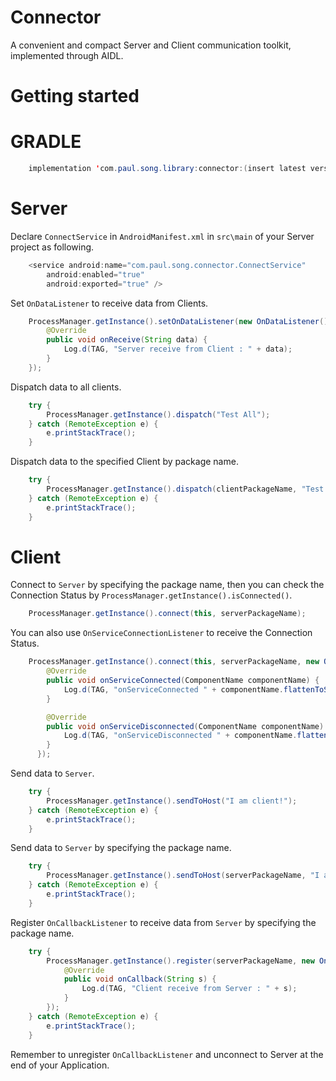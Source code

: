 # Connector
A convenient and compact Server and Client communication toolkit, implemented through AIDL.


# Getting started

# GRADLE

``` java
    implementation 'com.paul.song.library:connector:(insert latest version)'
```

# Server

Declare `ConnectService` in `AndroidManifest.xml` in `src\main` of your Server project as following.

``` java
    <service android:name="com.paul.song.connector.ConnectService"
        android:enabled="true"
        android:exported="true" />
```

Set `OnDataListener` to receive data from Clients.

``` java
    ProcessManager.getInstance().setOnDataListener(new OnDataListener() {
        @Override
        public void onReceive(String data) {
            Log.d(TAG, "Server receive from Client : " + data);
        }
    });
```

Dispatch data to all clients.

``` java
    try {
        ProcessManager.getInstance().dispatch("Test All");
    } catch (RemoteException e) {
        e.printStackTrace();
    }
```

Dispatch data to the specified Client by package name.

``` java
    try {
        ProcessManager.getInstance().dispatch(clientPackageName, "Test one");
    } catch (RemoteException e) {
        e.printStackTrace();
    }
```


# Client

Connect to `Server` by specifying the package name, then you can check the Connection Status by `ProcessManager.getInstance().isConnected()`.

``` java
    ProcessManager.getInstance().connect(this, serverPackageName);
```

You can also use `OnServiceConnectionListener` to receive the Connection Status.

``` java
    ProcessManager.getInstance().connect(this, serverPackageName, new OnServiceConnectionListener() {
        @Override
        public void onServiceConnected(ComponentName componentName) {
            Log.d(TAG, "onServiceConnected " + componentName.flattenToShortString());
        }

        @Override
        public void onServiceDisconnected(ComponentName componentName) {
            Log.d(TAG, "onServiceDisconnected " + componentName.flattenToShortString());
        }
      });
```

Send data to `Server`.

``` java
    try {
        ProcessManager.getInstance().sendToHost("I am client!");
    } catch (RemoteException e) {
        e.printStackTrace();
    }
```

Send data to `Server` by specifying the package name.

``` java
    try {
        ProcessManager.getInstance().sendToHost(serverPackageName, "I am client!");
    } catch (RemoteException e) {
        e.printStackTrace();
    }
```

Register `OnCallbackListener` to receive data from `Server` by specifying the package name.

``` java
    try {
        ProcessManager.getInstance().register(serverPackageName, new OnCallbackListener() {
            @Override
            public void onCallback(String s) {
                Log.d(TAG, "Client receive from Server : " + s);
            }
        });
    } catch (RemoteException e) {
        e.printStackTrace();
    }
```

Remember to unregister `OnCallbackListener` and unconnect to Server at the end of your Application.
